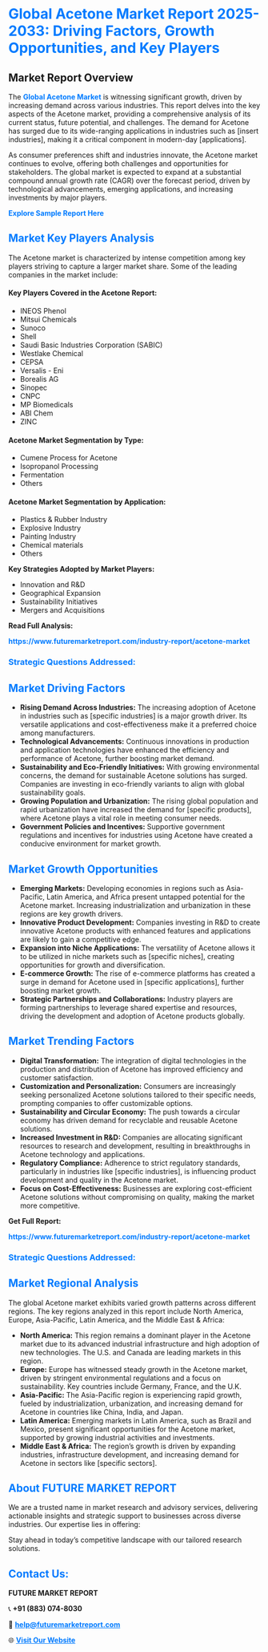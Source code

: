 <h1 style="color: #007BFF;">Global Acetone Market Report 2025-2033: Driving Factors, Growth Opportunities, and Key Players</h1>

<section id="overview">
<h2>Market Report Overview</h2>
<p>The <a href="https://www.futuremarketreport.com/industry-report/acetone-market" style="color: #007BFF; text-decoration: none;"><strong>Global Acetone Market</strong></a> is witnessing significant growth, driven by increasing demand across various industries. This report delves into the key aspects of the Acetone market, providing a comprehensive analysis of its current status, future potential, and challenges. The demand for Acetone has surged due to its wide-ranging applications in industries such as [insert industries], making it a critical component in modern-day [applications].</p>
<p>As consumer preferences shift and industries innovate, the Acetone market continues to evolve, offering both challenges and opportunities for stakeholders. The global market is expected to expand at a substantial compound annual growth rate (CAGR) over the forecast period, driven by technological advancements, emerging applications, and increasing investments by major players.</p>
</section>

<section id="overview">
<p><a href="https://www.futuremarketreport.com/request-sample/reportId=58811" style="color: #007BFF; text-decoration: none;"><strong>Explore Sample Report Here</strong></a></p>
</section>

<section id="key-players">
<h2 style="color: #007BFF;">Market Key Players Analysis</h2>
<p>The Acetone market is characterized by intense competition among key players striving to capture a larger market share. Some of the leading companies in the market include:</p>
<h4>Key Players Covered in the Acetone Report:</h4>
<ul><li>INEOS Phenol</li><li>Mitsui Chemicals</li><li>Sunoco</li><li>Shell</li><li>Saudi Basic Industries Corporation (SABIC)</li><li>Westlake Chemical</li><li>CEPSA</li><li>Versalis - Eni</li><li>Borealis AG</li><li>Sinopec</li><li>CNPC</li><li>MP Biomedicals</li><li>ABI Chem</li><li>ZINC</li></ul>
<h4>Acetone Market Segmentation by Type:</h4>
<ul><li>Cumene Process for Acetone</li><li>Isopropanol Processing</li><li>Fermentation</li><li>Others</li></ul>

<h4>Acetone Market Segmentation by Application:</h4>
<ul><li>Plastics &amp; Rubber Industry</li><li>Explosive Industry</li><li>Painting Industry</li><li>Chemical materials</li><li>Others</li></ul>
<p><strong>Key Strategies Adopted by Market Players:</strong></p>
<ul>
<li>Innovation and R&D</li>
<li>Geographical Expansion</li>
<li>Sustainability Initiatives</li>
<li>Mergers and Acquisitions</li>
</ul>
</section>

<section>
<p><strong>Read Full Analysis: </strong></p><a href="https://www.futuremarketreport.com/industry-report/acetone-market" style="color: #007BFF; text-decoration: none;"><strong>https://www.futuremarketreport.com/industry-report/acetone-market</strong></a>
<h3 style="color: #007BFF;">Strategic Questions Addressed:</h3>
</section>

<section id="driving-factors">
<h2 style="color: #007BFF;">Market Driving Factors</h2>
<ul>
<li><strong>Rising Demand Across Industries:</strong> The increasing adoption of Acetone in industries such as [specific industries] is a major growth driver. Its versatile applications and cost-effectiveness make it a preferred choice among manufacturers.</li>
<li><strong>Technological Advancements:</strong> Continuous innovations in production and application technologies have enhanced the efficiency and performance of Acetone, further boosting market demand.</li>
<li><strong>Sustainability and Eco-Friendly Initiatives:</strong> With growing environmental concerns, the demand for sustainable Acetone solutions has surged. Companies are investing in eco-friendly variants to align with global sustainability goals.</li>
<li><strong>Growing Population and Urbanization:</strong> The rising global population and rapid urbanization have increased the demand for [specific products], where Acetone plays a vital role in meeting consumer needs.</li>
<li><strong>Government Policies and Incentives:</strong> Supportive government regulations and incentives for industries using Acetone have created a conducive environment for market growth.</li>
</ul>
</section>

<section id="growth-opportunities">
<h2 style="color: #007BFF;">Market Growth Opportunities</h2>
<ul>
<li><strong>Emerging Markets:</strong> Developing economies in regions such as Asia-Pacific, Latin America, and Africa present untapped potential for the Acetone market. Increasing industrialization and urbanization in these regions are key growth drivers.</li>
<li><strong>Innovative Product Development:</strong> Companies investing in R&D to create innovative Acetone products with enhanced features and applications are likely to gain a competitive edge.</li>
<li><strong>Expansion into Niche Applications:</strong> The versatility of Acetone allows it to be utilized in niche markets such as [specific niches], creating opportunities for growth and diversification.</li>
<li><strong>E-commerce Growth:</strong> The rise of e-commerce platforms has created a surge in demand for Acetone used in [specific applications], further boosting market growth.</li>
<li><strong>Strategic Partnerships and Collaborations:</strong> Industry players are forming partnerships to leverage shared expertise and resources, driving the development and adoption of Acetone products globally.</li>
</ul>
</section>

<section id="trending-factors">
<h2 style="color: #007BFF;">Market Trending Factors</h2>
<ul>
<li><strong>Digital Transformation:</strong> The integration of digital technologies in the production and distribution of Acetone has improved efficiency and customer satisfaction.</li>
<li><strong>Customization and Personalization:</strong> Consumers are increasingly seeking personalized Acetone solutions tailored to their specific needs, prompting companies to offer customizable options.</li>
<li><strong>Sustainability and Circular Economy:</strong> The push towards a circular economy has driven demand for recyclable and reusable Acetone solutions.</li>
<li><strong>Increased Investment in R&D:</strong> Companies are allocating significant resources to research and development, resulting in breakthroughs in Acetone technology and applications.</li>
<li><strong>Regulatory Compliance:</strong> Adherence to strict regulatory standards, particularly in industries like [specific industries], is influencing product development and quality in the Acetone market.</li>
<li><strong>Focus on Cost-Effectiveness:</strong> Businesses are exploring cost-efficient Acetone solutions without compromising on quality, making the market more competitive.</li>
</ul>
</section>

<section>
<p><strong>Get Full Report: </strong></p><a href="https://www.futuremarketreport.com/industry-report/acetone-market" style="color: #007BFF; text-decoration: none;"><strong>https://www.futuremarketreport.com/industry-report/acetone-market</strong></a>
<h3 style="color: #007BFF;">Strategic Questions Addressed:</h3>
</section>


<section id="regional-analysis">
<h2 style="color: #007BFF;">Market Regional Analysis</h2>
<p>The global Acetone market exhibits varied growth patterns across different regions. The key regions analyzed in this report include North America, Europe, Asia-Pacific, Latin America, and the Middle East & Africa:</p>
<ul>
<li><strong>North America:</strong> This region remains a dominant player in the Acetone market due to its advanced industrial infrastructure and high adoption of new technologies. The U.S. and Canada are leading markets in this region.</li>
<li><strong>Europe:</strong> Europe has witnessed steady growth in the Acetone market, driven by stringent environmental regulations and a focus on sustainability. Key countries include Germany, France, and the U.K.</li>
<li><strong>Asia-Pacific:</strong> The Asia-Pacific region is experiencing rapid growth, fueled by industrialization, urbanization, and increasing demand for Acetone in countries like China, India, and Japan.</li>
<li><strong>Latin America:</strong> Emerging markets in Latin America, such as Brazil and Mexico, present significant opportunities for the Acetone market, supported by growing industrial activities and investments.</li>
<li><strong>Middle East & Africa:</strong> The region’s growth is driven by expanding industries, infrastructure development, and increasing demand for Acetone in sectors like [specific sectors].</li>
</ul>
</section>

<footer>
<h2 style="color: #007BFF;">About FUTURE MARKET REPORT</h2>
<p>We are a trusted name in market research and advisory services, delivering actionable insights and strategic support to businesses across diverse industries. Our expertise lies in offering:</p>

<p>Stay ahead in today’s competitive landscape with our tailored research solutions.</p>

<h2 style="color: #007BFF;">Contact Us:</h2>
<p><strong>FUTURE MARKET REPORT</strong></p>
<p>📞 <strong>+91 (883) 074-8030</strong></p>
<p>📧 <strong><a href="mailto:help@futuremarketreport.com" style="color: #007BFF;">help@futuremarketreport.com</a></strong></p>
<p>🌐 <strong><a href="https://www.futuremarketreport.com/" style="color: #007BFF;">Visit Our Website</a></strong></p>
</footer>